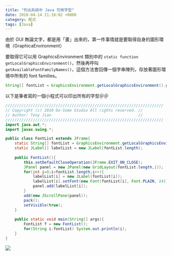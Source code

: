 ```yaml
---
title: "列出系統中 Java 可用字型"
date: 2010-04-14 21:18:02 +0800
category: 程式
tags: [Java]
---
```


由於 GUI 無論文字，都是用「畫」出來的，第一件事情就是要取得自身的圖形環境（GraphicaEnvironment）

要取得它可以用 GraphicsEnvironment 類別中的 `static function getLocalGraphicsEnvironment()`，然後再呼叫 `getAvailableFontFamilyNames()`，這個方法會回傳一個字串陣列，存放著圖形環境中所有的 font families。

<!--more-->

```java
String[] fontList = GraphicsEnvironment.getLocalGraphicsEnvironment().getAvailableFontFamilyNames();
```

以下是筆者寫的一個小程式可以印出所有的字型＠＠

``` java
/////////////////////////////////////////////////////////////////////
// Copyright (c) 2010 Do-Some Studio All rights reserved. //
// Author: Tony Jian                                      //
/////////////////////////////////////////////////////////////////////
import java.awt.*;
import javax.swing.*;

public class FontList extends JFrame{
	static String[] fontList = GraphicsEnvironment.getLocalGraphicsEnvironment().getAvailableFontFamilyNames();
	static JLabel[] labelList = new JLabel[fontList.length];
	
	public FontList(){
		this.setDefaultCloseOperation(JFrame.EXIT_ON_CLOSE);
		JPanel panel = new JPanel(new GridLayout(fontList.length,1));
		for(int i=0;i<fontList.length;i++){
			labelList[i] = new JLabel(fontList[i]);
			labelList[i].setFont(new Font(fontList[i], Font.PLAIN, 24));
			panel.add(labelList[i]);
		}
		add(new JScrollPane(panel));
		pack();
		setVisible(true);
	}
	
	public static void main(String[] args){
		FontList f = new FontList();
		for(String i:fontList) System.out.println(i);
	}
}
```

![](/images/cssula-blog/Screenshot-13.png)